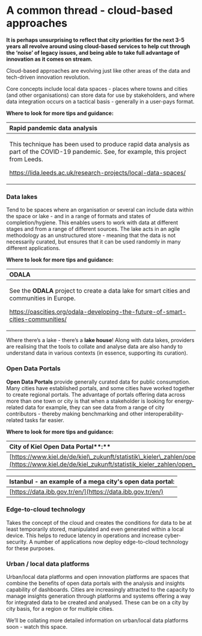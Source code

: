 # A common thread - cloud-based approaches

**It is perhaps unsurprising to reflect that city priorities for the next 3-5 years all revolve around using cloud-based services to help cut through the ‘noise’ of legacy issues, and being able to take full advantage of innovation as it comes on stream.**

Cloud-based approaches are evolving just like other areas of the data and tech-driven innovation revolution.

Core concepts include local data spaces - places where towns and cities \(and other organisations\) can store data for use by stakeholders, and where data integration occurs on a tactical basis - generally in a user-pays format.

**Where to look for more tips and guidance:**

<table>
  <thead>
    <tr>
      <th style="text-align:left"><b>Rapid pandemic data analysis</b>
      </th>
    </tr>
  </thead>
  <tbody>
    <tr>
      <td style="text-align:left">
        <p>This technique has been used to produce rapid data analysis as part of
          the COVID-19 pandemic. See, for example, this project from Leeds.</p>
        <p><a href="https://lida.leeds.ac.uk/research-projects/local-data-spaces/">https://lida.leeds.ac.uk/research-projects/local-data-spaces/</a>
        </p>
      </td>
    </tr>
  </tbody>
</table>

### **Data lakes**

Tend to be spaces where an organisation or several can include data within the space or lake - and in a range of formats and states of completion/hygiene. This enables users to work with data at different stages and from a range of different sources. The lake acts in an agile methodology as an unstructured store - meaning that the data is not necessarily curated, but ensures that it can be used randomly in many different applications.

**Where to look for more tips and guidance:**

<table>
  <thead>
    <tr>
      <th style="text-align:left"><b>ODALA</b>
      </th>
    </tr>
  </thead>
  <tbody>
    <tr>
      <td style="text-align:left">
        <p>See the <b>ODALA</b> project to create a data lake for smart cities and
          communities in Europe.</p>
        <p><a href="https://oascities.org/odala-developing-the-future-of-smart-cities-communities/">https://oascities.org/odala-developing-the-future-of-smart-cities-communities/</a>
        </p>
      </td>
    </tr>
  </tbody>
</table>

Where there’s a lake - there’s a **lake house**! Along with data lakes, providers are realising that the tools to collate and analyse data are also handy to understand data in various contexts \(in essence, supporting its curation\).

### **Open Data Portals** 

**Open Data Portals** provide generally curated data for public consumption. Many cities have established portals, and some cities have worked together to create regional portals. The advantage of portals offering data across more than one town or city is that when a stakeholder is looking for energy-related data for example, they can see data from a range of city contributors - thereby making benchmarking and other interoperability-related tasks far easier.

**Where to look for more tips and guidance:**

| **City of Kiel** Open Data Portal**:**  |
| :--- |
| [https://www.kiel.de/de/kiel\_zukunft/statistik\_kieler\_zahlen/open\_data/](https://www.kiel.de/de/kiel_zukunft/statistik_kieler_zahlen/open_data/) |

| Istanbul - an example of a mega city's open data portal: |
| :--- |
| [https://data.ibb.gov.tr/en/](https://data.ibb.gov.tr/en/) |

### **Edge-to-cloud technology**

Takes the concept of the cloud and creates the conditions for data to be at least temporarily stored, manipulated and even generated within a local device. This helps to reduce latency in operations and increase cyber-security. A number of applications now deploy edge-to-cloud technology for these purposes.

### **Urban / local data platforms**

Urban/local data platforms and open innovation platforms are spaces that combine the benefits of open data portals with the analysis and insights capability of dashboards. Cities are increasingly attracted to the capacity to manage insights generation through platforms and systems offering a way for integrated data to be created and analysed. These can be on a city by city basis, for a region or for multiple cities.

We’ll be collating more detailed information on urban/local data platforms soon - watch this space.

